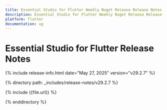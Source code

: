 ```yaml
---
title: Essential Studio for Flutter Weekly Nuget Release Release Notes  
description: Essential Studio for Flutter Weekly Nuget Release Release Notes  
platform: flutter
documentation: ug
---
```


# Essential Studio for Flutter  Release Notes  

{% include release-info.html date="May 27, 2025"  version="v29.2.7" %}


{% directory path: _includes/release-notes/v29.2.7 %}

{% include {{file.url}} %}

{% enddirectory %}